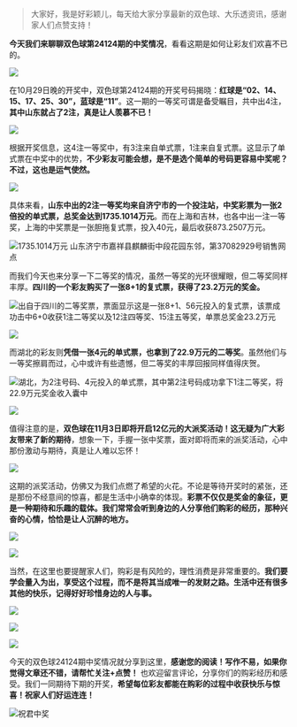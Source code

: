 > 大家好，我是好彩颖儿，每天给大家分享最新的双色球、大乐透资讯，感谢家人们点赞支持！


**今天我们来聊聊双色球第24124期的中奖情况**，看看这期是如何让彩友们欢喜不已的。


![](https://cdn.jsdelivr.net/gh/wangwenjie1314/PicCDN/2024-11-1/1730425027462-image.png)


在10月29日晚的开奖中，双色球第24124期的开奖号码揭晓：**红球是“02、14、15、17、25、30”，蓝球是“11”**。这一期的一等奖可谓是备受瞩目，共中出4注，**其中山东就占了2注，真是让人羡慕不已！**

![](https://cdn.jsdelivr.net/gh/wangwenjie1314/PicCDN/2024-10-30/1730243922508-image.png)


根据开奖信息，这4注一等奖中，有3注来自单式票，1注来自复式票。这显示了单式票在中奖中的优势，**不少彩友可能会想，是不是选个简单的号码更容易中奖呢？不过，这也是运气使然。**

![](https://cdn.jsdelivr.net/gh/wangwenjie1314/PicCDN/2024-10-30/1730243952625-image.png)


具体来看，**山东中出的2注一等奖均来自济宁市的一个投注站，中奖彩票为一张2倍投的单式票，总奖金达到1735.1014万元**。而在上海和吉林，也各中出一注一等奖，上海的中奖票是一张胆拖复式票，投入40元，最后收获873.2507万元。

![1735.1014万元	山东济宁市嘉祥县麒麟街中段花园东邻，第37082929号销售网点](https://cdn.jsdelivr.net/gh/wangwenjie1314/PicCDN/2024-11-1/1730424809530-image.png)

而我们今天也来分享一下二等奖的情况，虽然一等奖的光环很耀眼，但二等奖同样丰厚。**四川的一个彩友购买了一张8+1的复式票，获得了23.2万元的奖金。**


![出自于四川的二等奖票，票面显示这是一张8+1、56元投入的复式票，该票成功击中6+0收获1注二等奖以及12注四等奖、15注五等奖，单票总奖金23.2万元](https://cdn.jsdelivr.net/gh/wangwenjie1314/PicCDN/2024-11-1/1730425081027-image.png)

![](https://cdn.jsdelivr.net/gh/wangwenjie1314/PicCDN/2024-10-30/1730243922508-image.png)

而湖北的彩友则**凭借一张4元的单式票，也拿到了22.9万元的二等奖**。虽然他们与一等奖擦肩而过，心中或许有些遗憾，但二等奖的丰厚回报同样值得庆贺。


![湖北，为2注号码、4元投入的单式票，其中第2注号码成功拿下1注二等奖，将22.9万元奖金收入囊中](https://cdn.jsdelivr.net/gh/wangwenjie1314/PicCDN/2024-11-1/1730425104037-image.png)

![](https://cdn.jsdelivr.net/gh/wangwenjie1314/PicCDN/2024-10-30/1730243922508-image.png)

值得注意的是，**双色球在11月3日即将开启12亿元的大派奖活动！这无疑为广大彩友带来了新的期待**，想象一下，手握一张中奖票，面对即将而来的派奖活动，心中那份激动与期待，真是让人难以忘怀！


![](https://cdn.jsdelivr.net/gh/wangwenjie1314/PicCDN/2024-11-1/1730425152213-image.png)


这期的派奖活动，仿佛又为我们点燃了希望的火花。不论是等待开奖时的紧张，还是那份不经意间的惊喜，都是生活中小确幸的体现。**彩票不仅仅是奖金的象征，更是一种期待和乐趣的载体。我们常常会听到身边的人分享他们购彩的经历，那种兴奋的心情，恰恰是让人沉醉的地方。**


![](https://cdn.jsdelivr.net/gh/wangwenjie1314/PicCDN/2024-11-1/1730425389731-image.png)

![](https://cdn.jsdelivr.net/gh/wangwenjie1314/PicCDN/2024-11-1/1730425395617-image.png)


当然，在这里也要提醒家人们，购彩是有风险的，理性消费是非常重要的。**我们要学会量入为出，享受这个过程，而不是将其当成唯一的发财之路。生活中还有很多其他的快乐，记得好好珍惜身边的人与事。**


![](https://cdn.jsdelivr.net/gh/wangwenjie1314/PicCDN/2024-11-1/1730425401883-image.png)

![](https://cdn.jsdelivr.net/gh/wangwenjie1314/PicCDN/2024-11-1/1730425408898-image.png)



![](https://cdn.jsdelivr.net/gh/wangwenjie1314/PicCDN/2024-11-1/1730425415105-image.png)

今天的双色球24124期中奖情况就分享到这里，**感谢您的阅读！写作不易，如果你觉得文章还不错，请帮忙关注+点赞！** 也欢迎留言评论，分享你们的购彩经历和感受。我们一同期待下期的开奖，**希望每位彩友都能在购彩的过程中收获快乐与惊喜！祝家人们好运连连！**


![祝君中奖](https://cdn.jsdelivr.net/gh/wangwenjie1314/PicCDN/2024-9-28/1727508264397-image.png)
